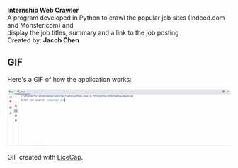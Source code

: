 **Internship Web Crawler**  
A program developed in Python to crawl the popular job sites (Indeed.com and Monster.com) and  
display the job titles, summary and a link to the job posting  
Created by: **Jacob Chen**  
  
## GIF  
  
Here's a GIF of how the application works:  
  
![web scraper Gif](https://github.com/jacobpchen/Internship-Web-Scraper/blob/master/internship%20web%20scraper.gif)  
  
GIF created with [LiceCap](http://www.cockos.com/licecap/).  

